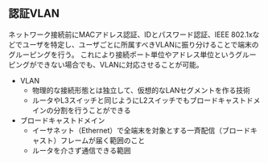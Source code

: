 ## 認証VLAN

ネットワーク接続前にMACアドレス認証、IDとパスワード認証、IEEE 802.1xなどでユーザを特定し、ユーザごとに所属すべきVLANに振り分けることで端末のグルーピングを行う。
これにより接続ポート単位やアドレス単位というグルーピングができない場合でも、VLANに対応させることが可能。

- VLAN
    - 物理的な接続形態とは独立して、仮想的なLANセグメントを作る技術
    - ルータやL3スイッチと同じようにL2スイッチでもブロードキャストドメインの分割を行うことができる
- ブロードキャストドメイン
    - イーサネット（Ethernet）で全端末を対象とする一斉配信（ブロードキャスト）フレームが届く範囲のこと
    - ルータを介さず通信できる範囲